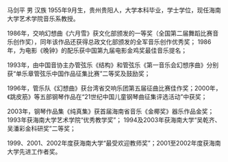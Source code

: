 

马剑平 男 汉族 1955年9月生，贵州贵阳人，大学本科毕业，学士学位，现任海南大学艺术学院音乐系教授。

1986年，交响幻想曲《六月雪》获文化部颁发的一等奖（全国第二届舞蹈比赛音乐创作奖），同年该作品还获得总政文化部颁发的全军音乐创作优秀奖；
1986年，为电影《晚钟》的配乐获中国第九届电影金鸡奖最佳音乐提名；

1993年，由中国音协主办管弦乐《结构》和管弦乐《第一音乐会幻想序曲》分别获“单乐章管弦乐中国作品征集比赛”二等奖及鼓励奖；

1996年，管乐队《幻想曲》获台湾省交响乐团第五届征曲比赛佳作奖；2000年，《跳皮筋》等五部钢琴作品在“21世纪中国儿童钢琴曲征集评选活动”中获奖；

2003年，钢琴作品集《纯真集》获首届海南省音乐《金椰奖》器乐作品金奖；1993年获海南大学艺术学院“优秀教学奖”；
1994及2003年获海南大学“吴乾齐、吴潘彩金科研奖”二等奖；

1999、2001、2002年度获海南大学“最受欢迎教师奖”；2001至2002年度获海南大学先进工作者奖。

